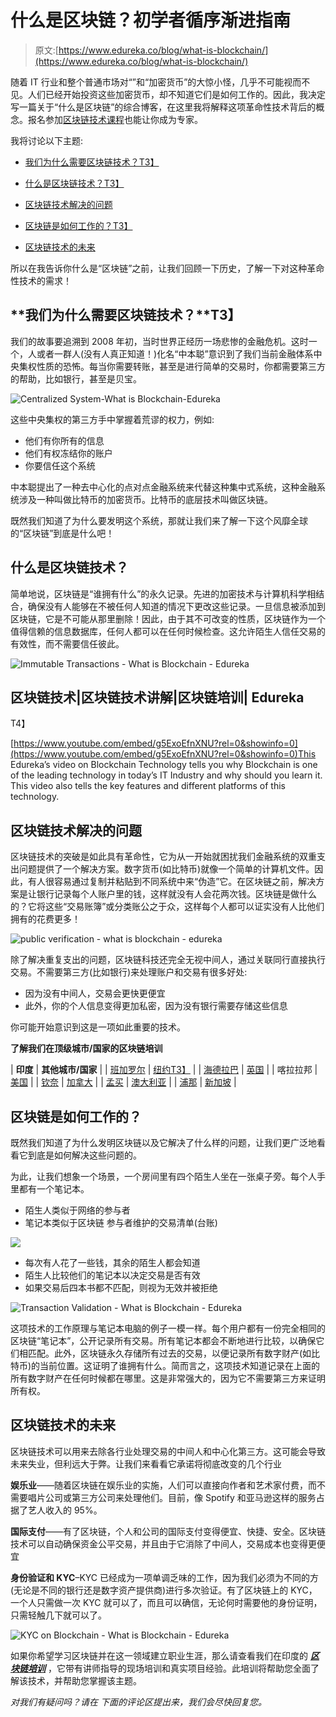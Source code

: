 # 什么是区块链？初学者循序渐进指南

> 原文:[https://www.edureka.co/blog/what-is-blockchain/](https://www.edureka.co/blog/what-is-blockchain/)

随着 IT 行业和整个普通市场对“”和“加密货币”的大惊小怪，几乎不可能视而不见。人们已经开始投资这些加密货币，却不知道它们是如何工作的。因此，我决定写一篇关于“什么是区块链”的综合博客，在这里我将解释这项革命性技术背后的概念。报名参加[区块链技术课程](https://www.edureka.co/blockchain-training)也能让你成为专家。

我将讨论以下主题:

*   [我们为什么需要区块链技术？T3】](#why)

*   [什么是区块链技术？T3】](#what)

*   [区块链技术解决的问题](#prob)

*   [区块链是如何工作的？T3】](#how)

*   [区块链技术的未来](#future)

所以在我告诉你什么是“区块链”之前，让我们回顾一下历史，了解一下对这种革命性技术的需求！

## **我们为什么需要区块链技术？**T3】

我们的故事要追溯到 2008 年初，当时世界正经历一场悲惨的金融危机。这时一个，人或者一群人(没有人真正知道！)化名“中本聪”意识到了我们当前金融体系中央集权性质的恐怖。每当你需要转账，甚至是进行简单的交易时，你都需要第三方的帮助，比如银行，甚至是贝宝。

![Centralized System-What is Blockchain-Edureka](../Images/17a61a311f397618910b3d7f02713fcf.png)

这些中央集权的第三方手中掌握着荒谬的权力，例如:

*   他们有你所有的信息
*   他们有权冻结你的账户
*   你要信任这个系统

中本聪提出了一种去中心化的点对点金融系统来代替这种集中式系统，这种金融系统涉及一种叫做比特币的加密货币。比特币的底层技术叫做区块链。

既然我们知道了为什么要发明这个系统，那就让我们来了解一下这个风靡全球的“区块链”到底是什么吧！

## **什么是区块链技术？**

简单地说，区块链是“谁拥有什么”的永久记录。先进的加密技术与计算机科学相结合，确保没有人能够在不被任何人知道的情况下更改这些记录。一旦信息被添加到区块链，它是不可能从那里删除！因此，由于其不可改变的性质，区块链作为一个值得信赖的信息数据库，任何人都可以在任何时候检查。这允许陌生人信任交易的有效性，而不需要信任彼此。

![Immutable Transactions - What is Blockchain - Edureka](../Images/6d8d90448695673f63f5bb7887abae6e.png)

## 区块链技术|区块链技术讲解|区块链培训| Edureka

T4】

[https://www.youtube.com/embed/g5ExoEfnXNU?rel=0&showinfo=0](https://www.youtube.com/embed/g5ExoEfnXNU?rel=0&showinfo=0)This Edureka’s video on Blockchain Technology tells you why Blockchain is one of the leading technology in today’s IT Industry and why should you learn it. This video also tells the key features and different platforms of this technology.

## **区块链技术解决的问题**

区块链技术的突破是如此具有革命性，它为从一开始就困扰我们金融系统的双重支出问题提供了一个解决方案。数字货币(如比特币)就像一个简单的计算机文件。因此，有人很容易通过复制并粘贴到不同系统中来“伪造”它。在区块链之前，解决方案是让银行记录每个人账户里的钱，这样就没有人会花两次钱。区块链是做什么的？它将这些“交易账簿”或分类账公之于众，这样每个人都可以证实没有人比他们拥有的花费更多！

![public verification - what is blockchain - edureka](../Images/ba586dab8d97e90510ba35ef372763d7.png)

除了解决重复支出的问题，区块链科技还完全无视中间人，通过关联同行直接执行交易。不需要第三方(比如银行)来处理账户和交易有很多好处:

*   因为没有中间人，交易会更快更便宜
*   此外，你的个人信息变得更加私密，因为没有银行需要存储这些信息

你可能开始意识到这是一项如此重要的技术。

**了解我们在顶级城市/国家的区块链培训**

| **印度** | **其他城市/国家** |
| [班加罗尔](https://www.edureka.co/blockchain-training-bangalore) | [纽约T3】](https://www.edureka.co/blockchain-training-new-york-city) |
| [海德拉巴](https://www.edureka.co/blockchain-training-hyderabad) | [英国](https://www.edureka.co/blockchain-training-uk) |
| 喀拉拉邦 | [美国](https://www.edureka.co/blockchain-training-usa) |
| [钦奈](https://www.edureka.co/blockchain-training-chennai) | [加拿大](https://www.edureka.co/blockchain-training-canada) |
| [孟买](https://www.edureka.co/blockchain-training-mumbai) | [澳大利亚](https://www.edureka.co/blockchain-training-australia) |
| [浦那](https://www.edureka.co/blockchain-training-pune) | [新加坡](https://www.edureka.co/blockchain-training-singapore) |

## **区块链是如何工作的？**

既然我们知道了为什么发明区块链以及它解决了什么样的问题，让我们更广泛地看看它到底是如何解决这些问题的。

为此，让我们想象一个场景，一个房间里有四个陌生人坐在一张桌子旁。每个人手里都有一个笔记本。

*   陌生人类似于网络的参与者
*   笔记本类似于区块链 参与者维护的交易清单(台账)

![](../Images/5ecfdfc4ac0c4cd2422098e89813cf51.png)

*   每次有人花了一些钱，其余的陌生人都会知道
*   陌生人比较他们的笔记本以决定交易是否有效
*   如果交易后四本书都不匹配，则视为无效并被拒绝

![Transaction Validation - What is Blockchain - Edureka ](../Images/5b5e516c0bd481be9a48de878572341e.png)

这项技术的工作原理与笔记本电脑的例子一模一样。每个用户都有一份完全相同的区块链“笔记本”，公开记录所有交易。所有笔记本都会不断地进行比较，以确保它们相匹配。此外，区块链永久存储所有过去的交易，以便记录所有数字财产(如比特币)的当前位置。这证明了谁拥有什么。简而言之，这项技术知道记录在上面的所有数字财产在任何时候都在哪里。这是非常强大的，因为它不需要第三方来证明所有权。

## **区块链技术的未来**

区块链技术可以用来去除各行业处理交易的中间人和中心化第三方。这可能会导致未来失业，但利远大于弊。让我们来看看它承诺将彻底改变的几个行业

**娱乐业**——随着区块链在娱乐业的实施，人们可以直接向作者和艺术家付费，而不需要唱片公司或第三方公司来处理他们。目前，像 Spotify 和亚马逊这样的服务占据了艺人收入的 95%。

**国际支付**——有了区块链，个人和公司的国际支付变得便宜、快捷、安全。区块链技术可以自动确保资金公平交易，并且由于它消除了中间人，交易成本也变得更便宜

**身份验证和 KYC**–KYC 已经成为一项单调乏味的工作，因为我们必须为不同的方(无论是不同的银行还是数字资产提供商)进行多次验证。有了区块链上的 KYC，一个人只需做一次 KYC 就可以了，而且可以确信，无论何时需要他的身份证明，只需轻触几下就可以了。

![KYC on Blockchain - What is Blockchain - Edureka](../Images/54bb99ffb120e950eb3cd0d1625e4561.png)

如果你希望学习区块链并在这一领域建立职业生涯，那么请查看我们在印度的 [***区块链培训***](http://www.edureka.co/blockchain-training-india) ，它带有讲师指导的现场培训和真实项目经验。此培训将帮助您全面了解该技术，并帮助您掌握该主题。

*对我们有疑问吗？请在* *下面的评论区提出来，我们会尽快回复您。*